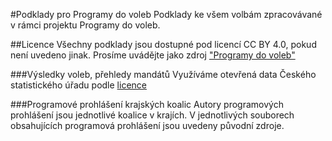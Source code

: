 #Podklady pro Programy do voleb
Podklady ke všem volbám zpracovávané v rámci projektu Programy do voleb.

##Licence
Všechny podklady jsou dostupné pod licencí CC BY 4.0, pokud není uvedeno jinak. Prosíme uvádějte jako zdroj ["Programy do voleb"](https://programydovoleb.cz)

###Výsledky voleb, přehledy mandátů
Využíváme otevřená data Českého statistického úřadu podle [licence](https://www.czso.cz/csu/czso/podminky_pro_vyuzivani_a_dalsi_zverejnovani_statistickych_udaju_csu)

###Programové prohlášení krajských koalic
Autory programových prohlášení jsou jednotlivé koalice v krajích. V jednotlivých souborech obsahujících programová prohlášení jsou uvedeny původní zdroje.
